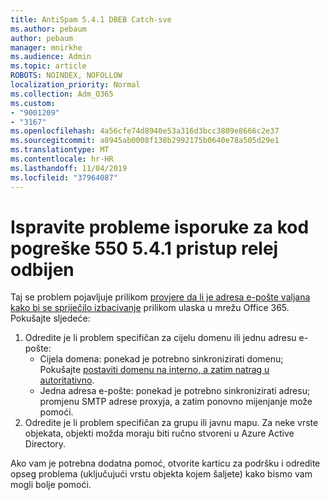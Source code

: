 ```yaml
---
title: AntiSpam 5.4.1 DBEB Catch-sve
ms.author: pebaum
author: pebaum
manager: mnirkhe
ms.audience: Admin
ms.topic: article
ROBOTS: NOINDEX, NOFOLLOW
localization_priority: Normal
ms.collection: Adm_O365
ms.custom:
- "9001209"
- "3167"
ms.openlocfilehash: 4a56cfe74d8940e53a316d3bcc3809e8666c2e37
ms.sourcegitcommit: a8945ab0008f138b2992175b0640e78a505d29e1
ms.translationtype: MT
ms.contentlocale: hr-HR
ms.lasthandoff: 11/04/2019
ms.locfileid: "37964087"
---
```

# <a name="fix-delivery-issues-for-error-code-550-541-relay-access-denied"></a>Ispravite probleme isporuke za kod pogreške 550 5.4.1 pristup relej odbijen

Taj se problem pojavljuje prilikom [provjere da li je adresa e-pošte valjana kako bi se spriječilo izbacivanje](https://docs.microsoft.com/exchange/mail-flow-best-practices/use-directory-based-edge-blocking) prilikom ulaska u mrežu Office 365. Pokušajte sljedeće:

1. Odredite je li problem specifičan za cijelu domenu ili jednu adresu e-pošte:
    - Cijela domena: ponekad je potrebno sinkronizirati domenu; Pokušajte [postaviti domenu na interno, a zatim natrag u autoritativno](https://docs.microsoft.com/exchange/mail-flow-best-practices/manage-accepted-domains/manage-accepted-domains).
     - Jedna adresa e-pošte: ponekad je potrebno sinkronizirati adresu; promjenu SMTP adrese proxyja, a zatim ponovno mijenjanje može pomoći.
2. Odredite je li problem specifičan za grupu ili javnu mapu. Za neke vrste objekata, objekti možda moraju biti ručno stvoreni u Azure Active Directory.

Ako vam je potrebna dodatna pomoć, otvorite karticu za podršku i odredite opseg problema (uključujući vrstu objekta kojem šaljete) kako bismo vam mogli bolje pomoći.